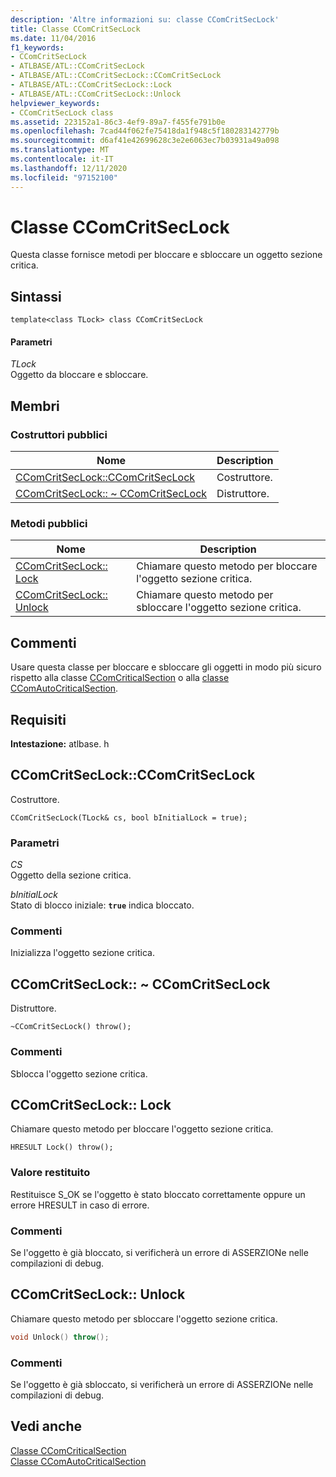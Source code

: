 ```yaml
---
description: 'Altre informazioni su: classe CComCritSecLock'
title: Classe CComCritSecLock
ms.date: 11/04/2016
f1_keywords:
- CComCritSecLock
- ATLBASE/ATL::CComCritSecLock
- ATLBASE/ATL::CComCritSecLock::CComCritSecLock
- ATLBASE/ATL::CComCritSecLock::Lock
- ATLBASE/ATL::CComCritSecLock::Unlock
helpviewer_keywords:
- CComCritSecLock class
ms.assetid: 223152a1-86c3-4ef9-89a7-f455fe791b0e
ms.openlocfilehash: 7cad44f062fe75418da1f948c5f180283142779b
ms.sourcegitcommit: d6af41e42699628c3e2e6063ec7b03931a49a098
ms.translationtype: MT
ms.contentlocale: it-IT
ms.lasthandoff: 12/11/2020
ms.locfileid: "97152100"
---
```

# <a name="ccomcritseclock-class"></a>Classe CComCritSecLock

Questa classe fornisce metodi per bloccare e sbloccare un oggetto sezione critica.

## <a name="syntax"></a>Sintassi

```
template<class TLock> class CComCritSecLock
```

#### <a name="parameters"></a>Parametri

*TLock*<br/>
Oggetto da bloccare e sbloccare.

## <a name="members"></a>Membri

### <a name="public-constructors"></a>Costruttori pubblici

|Nome|Description|
|----------|-----------------|
|[CComCritSecLock::CComCritSecLock](#ctor)|Costruttore.|
|[CComCritSecLock:: ~ CComCritSecLock](#dtor)|Distruttore.|

### <a name="public-methods"></a>Metodi pubblici

|Nome|Description|
|----------|-----------------|
|[CComCritSecLock:: Lock](#lock)|Chiamare questo metodo per bloccare l'oggetto sezione critica.|
|[CComCritSecLock:: Unlock](#unlock)|Chiamare questo metodo per sbloccare l'oggetto sezione critica.|

## <a name="remarks"></a>Commenti

Usare questa classe per bloccare e sbloccare gli oggetti in modo più sicuro rispetto alla classe [CComCriticalSection](../../atl/reference/ccomcriticalsection-class.md) o alla [classe CComAutoCriticalSection](../../atl/reference/ccomautocriticalsection-class.md).

## <a name="requirements"></a>Requisiti

**Intestazione:** atlbase. h

## <a name="ccomcritseclockccomcritseclock"></a><a name="ctor"></a> CComCritSecLock::CComCritSecLock

Costruttore.

```
CComCritSecLock(TLock& cs, bool bInitialLock = true);
```

### <a name="parameters"></a>Parametri

*CS*<br/>
Oggetto della sezione critica.

*bInitialLock*<br/>
Stato di blocco iniziale: **`true`** indica bloccato.

### <a name="remarks"></a>Commenti

Inizializza l'oggetto sezione critica.

## <a name="ccomcritseclockccomcritseclock"></a><a name="dtor"></a> CComCritSecLock:: ~ CComCritSecLock

Distruttore.

```
~CComCritSecLock() throw();
```

### <a name="remarks"></a>Commenti

Sblocca l'oggetto sezione critica.

## <a name="ccomcritseclocklock"></a><a name="lock"></a> CComCritSecLock:: Lock

Chiamare questo metodo per bloccare l'oggetto sezione critica.

```
HRESULT Lock() throw();
```

### <a name="return-value"></a>Valore restituito

Restituisce S_OK se l'oggetto è stato bloccato correttamente oppure un errore HRESULT in caso di errore.

### <a name="remarks"></a>Commenti

Se l'oggetto è già bloccato, si verificherà un errore di ASSERZIONe nelle compilazioni di debug.

## <a name="ccomcritseclockunlock"></a><a name="unlock"></a> CComCritSecLock:: Unlock

Chiamare questo metodo per sbloccare l'oggetto sezione critica.

```cpp
void Unlock() throw();
```

### <a name="remarks"></a>Commenti

Se l'oggetto è già sbloccato, si verificherà un errore di ASSERZIONe nelle compilazioni di debug.

## <a name="see-also"></a>Vedi anche

[Classe CComCriticalSection](../../atl/reference/ccomcriticalsection-class.md)<br/>
[Classe CComAutoCriticalSection](../../atl/reference/ccomautocriticalsection-class.md)
